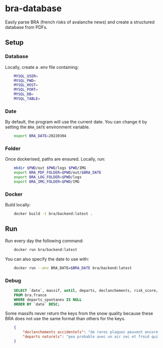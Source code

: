 # bra-database

Easily parse BRA (french risks of avalanche news) and create a structured database from PDFs.

## Setup

### Database

Locally, create a .env file containing:

```bash
    MYSQL_USER=
    MYSQL_PWD=
    MYSQL_HOST=
    MYSQL_PORT=
    MYSQL_DB=
    MYSQL_TABLE=
```

### Date

By default, the program will use the current date. You can change it by setting the `BRA_DATE` environment variable.

```bash
    export BRA_DATE=20220304
```

### Folder

Once dockerised, paths are ensured. Locally, run:

```bash
    mkdir $PWD/out $PWD/logs $PWD/IMG
    export BRA_PDF_FOLDER=$PWD/out/$BRA_DATE
    export BRA_LOG_FOLDER=$PWD/logs
    export BRA_IMG_FOLDER=$PWD/IMG
```

### Docker

Build locally:

```bash
    docker build -t bra/backend:latest .
```

## Run

Run every day the following command:

```bash
    docker run bra/backend:latest
```

You can also specify the date to use with:

```bash
    docker run --env BRA_DATE=$BRA_DATE bra/backend:latest
```

### Debug

```sql
    SELECT `date`, massif, until, departs, declanchements, risk_score, risk_str, stabilite_manteau_bloc, situation_avalancheuse_typique, departs_spontanes, declanchements_provoques, qualite_neige
    FROM bra.france
    WHERE departs_spontanes IS NULL
    ORDER BY `date` DESC;
```

Some massifs never return the keys from the snow quality because these BRA does not use the same format than others for the keys.

```json
    {
        "declenchements accidentels": "de rares plaques peuvent encore persister en versant nord d'altitude peux fréquentés en effet, par endroit la vielle poudreuse qui à évolué en faces planes sans cohésion est recouverte par de la neige plus ou moins frittée ce qui forme alors une plaque la surface du manteau étant très hétérogène en ce moment, ces rares plaques sont plutôt de petites surfaces et ne se semblent, de plus, ne pas vouloir se déclencher facilement d'après les derniers tests de stabilité effectués cela reste toutefois possible localement y compris par un seul skieur dans les secteurs peu ou pas tracés",
        "departs naturels": "peu probable avec un air sec et froid qui persiste encore, même si une ou deux plaques de fond ont pu être signalées ces derniers temps une corniche peut céder (très rarement, mais observé) et déclencher une plaque en contre bas"
    }
```
